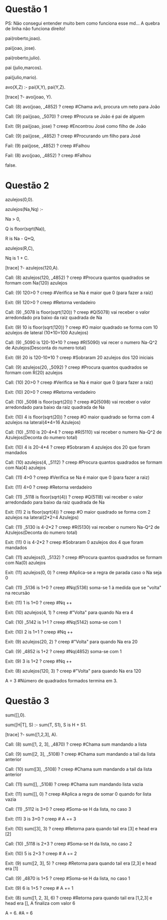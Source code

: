 # Questão 1
PS: Não consegui entender muito bem como funciona esse md... A quebra de linha não funciona direito!

pai(roberto,joao).

pai(joao, jose).

pai(roberto,julio).

pai (julio,marcos).

pai(julio,mario).

avo(X,Z) :- pai(X,Y), pai(Y,Z).


[trace]  ?- avo(joao, Y).

Call: (8) avo(joao, _4852) ? creep  #Chama avô, procura um neto para João

Call: (9) pai(joao, _5070) ? creep  #Procura se João é pai de alguem

Exit: (9) pai(joao, jose) ? creep   #Encontrou José como filho de João

Call: (9) pai(jose, _4852) ? creep  #Procurando um filho para José

Fail: (9) pai(jose, _4852) ? creep  #Falhou

Fail: (8) avo(joao, _4852) ? creep  #Falhou

false.


# Questão 2

azulejos(0,0).

azulejos(Na,Nq) :-

Na > 0,

Q is floor(sqrt(Na)),

R is Na - Q*Q,

azulejos(R,C),

Nq is 1 + C.



[trace]  ?- azulejos(120,A).

Call: (8) azulejos(120, _4852) ? creep         #Procura quantos quadrados se formam com Na(120) azulejos

Call: (9) 120>0 ? creep                        #Verifica se Na é maior que 0 (para fazer a raiz) 

Exit: (9) 120>0 ? creep                        #Retorna verdadeiro

Call: (9) _5078 is floor(sqrt(120)) ? creep    #Q(5078) vai receber o valor arredondado pra baixo da raiz quadrada de Na

Exit: (9) 10 is floor(sqrt(120)) ? creep       #O maior quadrado se forma com 10 azulejos de lateral (10*10=100 Azulejos)

Call: (9) _5090 is 120-10*10 ? creep           #R(5090) vai recer o numero Na-Q^2 de Azulejos(Desconta do numero total)

Exit: (9) 20 is 120-10*10 ? creep              #Sobraram 20 azulejos dos 120 iniciais

Call: (9) azulejos(20, _5092) ? creep          #Procura quantos quadrados se formam com R(20) azulejos

Call: (10) 20>0 ? creep                        #Verifica se Na é maior que 0 (para fazer a raiz)

Exit: (10) 20>0 ? creep                        #Retorna verdadeiro

Call: (10) _5098 is floor(sqrt(20)) ? creep    #Q(5098) vai receber o valor arredondado para baixo da raiz quadrada de Na

Exit: (10) 4 is floor(sqrt(20)) ? creep        #O maior quadrado se forma com 4 azulejos na lateral(4*4=16 Azulejos)

Call: (10) _5110 is 20-4*4 ? creep             #R(5110) vai receber o numero Na-Q^2 de Azulejos(Deconta do numero total)

Exit: (10) 4 is 20-4*4 ? creep                 #Sobraram 4 azulejos dos 20 que foram mandados

Call: (10) azulejos(4, _5112) ? creep          #Procura quantos quadrados se formam com Na(4) azulejos

Call: (11) 4>0 ? creep                         #Verifica se Na é maior que 0 (para fazer a raiz)

Exit: (11) 4>0 ? creep                         #Retorna verdadeiro

Call: (11) _5118 is floor(sqrt(4)) ? creep     #Q(5118) vai receber o valor arredondado para baixo da raiz quadrada de Na

Exit: (11) 2 is floor(sqrt(4)) ? creep         #O maior quadrado se forma com 2 azulejos na lateral(2*2=4 Azulejps)

Call: (11) _5130 is 4-2*2 ? creep              #R(5130) vai receber o numero Na-Q^2 de Azulejos(Deconta do numero total)

Exit: (11) 0 is 4-2*2 ? creep                  #Sobraram 0 azulejos dos 4 que foram mandados

Call: (11) azulejos(0, _5132) ? creep          #Procura quantos quadrados se formam com Na(0) azulejos

Exit: (11) azulejos(0, 0) ? creep              #Aplica-se a regra de parada caso o Na seja 0

Call: (11) _5136 is 1+0 ? creep                #Nq(5136) soma-se 1 à medida que se "volta" na recursão

Exit: (11) 1 is 1+0 ? creep                    #Nq ++

Exit: (10) azulejos(4, 1) ? creep              #"Volta" para quando Na era 4

Call: (10) _5142 is 1+1 ? creep                #Nq(5142) soma-se com 1

Exit: (10) 2 is 1+1 ? creep                    #Nq ++

Exit: (9) azulejos(20, 2) ? creep              #"Volta" para quando Na era 20

Call: (9) _4852 is 1+2 ? creep                 #Nq(4852) soma-se com 1

Exit: (9) 3 is 1+2 ? creep                     #Nq ++

Exit: (8) azulejos(120, 3) ? creep             #"Volta" para quando Na era 120

A = 3                                             #Número de quadrados formados termina em 3.


# Questão 3


sum([],0).

sum([H|T], S) :- sum(T, S1), S is H + S1.



[trace]  ?- sum([1,2,3], A).

Call: (8) sum([1, 2, 3], _4870) ? creep       #Chama sum mandando a lista    

Call: (9) sum([2, 3], _5108) ? creep          #Chama sum mandando a tail da lista anterior

Call: (10) sum([3], _5108) ? creep            #Chama sum mandando a tail da lista anterior

Call: (11) sum([], _5108) ? creep             #Chama sum mandando lista vazia

Exit: (11) sum([], 0) ? creep                 #Aplica a regra de somar 0 quando for lista vazia

Call: (11) _5112 is 3+0 ? creep               #Soma-se H da lista, no caso 3

Exit: (11) 3 is 3+0 ? creep                   # A += 3

Exit: (10) sum([3], 3) ? creep                #Retorna para quando tail era [3] e head era [2]

Call: (10) _5118 is 2+3 ? creep               #Soma-se H da lista, no caso 2

Exit: (10) 5 is 2+3 ? creep                   # A += 2

Exit: (9) sum([2, 3], 5) ? creep              #Retorna para quando tail era [2,3] e head era [1]

Call: (9) _4870 is 1+5 ? creep                #Soma-se H da lista, no caso 1

Exit: (9) 6 is 1+5 ? creep                    # A += 1

Exit: (8) sum([1, 2, 3], 6) ? creep           #Retorna para quando tail era [1,2,3] e head era [], A finaliza com valor 6

A = 6.                                           #A = 6

